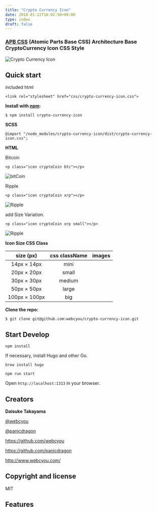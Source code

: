 ```yaml
---
title: "Crypto Currency Icon"
date: 2018-01-22T16:02:50+09:00
type: index
draft: false
---
```


### [APB CSS](http://apbcss.com/) (Atomic Parts Base CSS) Architecture Base CryptoCurrency Icon CSS Style


![Crypto Currency Icon](/images/design_ss.png)


## Quick start

included html
```$xslt
<link rel="stylesheet" href="css/crypto-currency-icon.css">
```

**Install with [npm](https://www.npmjs.com):**
```$xslt
$ npm install crypto-currency-icon
```

**SCSS**
```$xslt
@import "/node_modules/crypto-currency-icon/dist/crypto-currency-icon.css";
```


**HTML**

Bitcoin

```$xslt
<p class="icon cryptoCoin btc"></p>
```

![bitCoin](/images/bitcoin_30.png)


Ripple
```$xslt
<p class="icon cryptoCoin xrp"></p>
```

![Ripple](/images/ripple_30.png)


add Size Variation.
```$xslt
<p class="icon cryptoCoin xrp small"></p>
```

![Ripple](/images/ripple_20.png)



**Icon Size CSS Class**

| size (px)     | css className |  images  |
|:-------------:|:-------------:|:--------:|
| 14px × 14px   | mini          | <p class="icon cryptoCoin btc mini"></p> |
| 20px × 20px   | small         | <p class="icon cryptoCoin btc small"></p>  |
| 30px × 30px   | medium        | <p class="icon cryptoCoin btc"></p> |
| 50px × 50px   | large         | <p class="icon cryptoCoin btc large"></p> |
| 100px × 100px | big           | <p class="icon cryptoCoin btc big"></p> |


**Clone the repo:**

```$xslt
$ git clone git@github.com:webcyou/crypto-currency-icon.git
```


## Start Develop

```$xslt
npm install
```

If necessary, install Hugo and other Go.

```$xslt
brew install hugo
```


```$xslt
npm run start
```

Open `http://localhost:1313` in your browser.


## Creators

**Daisuke Takayama**

[@webcyou](https://twitter.com/webcyou)

[@panicdragon](https://twitter.com/panicdragon)

<https://github.com/webcyou>

<https://github.com/panicdragon>

<http://www.webcyou.com/>


## Copyright and license

MIT




## Features

